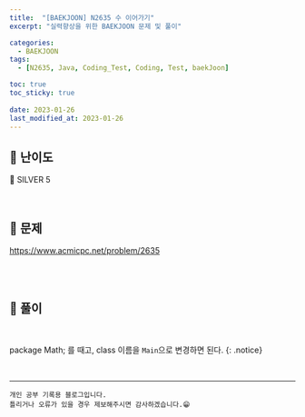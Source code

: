 ```yaml
---
title:  "[BAEKJOON] N2635 수 이어가기"
excerpt: "실력향상을 위한 BAEKJOON 문제 및 풀이"

categories:
  - BAEKJOON
tags:
  - [N2635, Java, Coding_Test, Coding, Test, baekJoon]

toc: true
toc_sticky: true
 
date: 2023-01-26
last_modified_at: 2023-01-26
---
```


## 📌 난이도

  🥈 SILVER 5

<br>

## 📌 문제

https://www.acmicpc.net/problem/2635

<br>



<br>

## 📌 풀이

<br>




package Math; 를 때고, class 이름을 `Main`으로 변경하면 된다.
{: .notice} 



<br>


***
    개인 공부 기록용 블로그입니다.
    틀리거나 오류가 있을 경우 제보해주시면 감사하겠습니다.😁